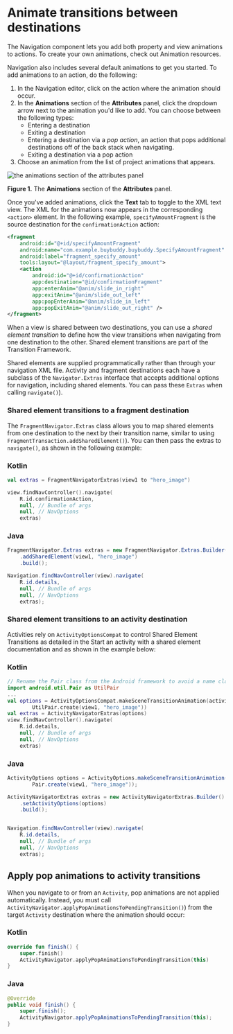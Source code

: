 # Animate transitions between destinations

The Navigation component lets you add both property and view animations to actions. To create your own animations, check out Animation resources.

Navigation also includes several default animations to get you started. To add animations to an action, do the following:

1.  In the Navigation editor, click on the action where the animation should occur.
2.  In the **Animations** section of the **Attributes** panel, click the dropdown arrow next to the animation you'd like to add. You can choose between the following types:
    *   Entering a destination
    *   Exiting a destination
    *   Entering a destination via a _pop action_, an action that pops additional destinations off of the back stack when navigating.
    *   Exiting a destination via a pop action
3.  Choose an animation from the list of project animations that appears.

![the animations section of the attributes panel](https://developer.android.com/static/images/guide/navigation/animation-attributes.png)

**Figure 1.** The **Animations** section of the **Attributes** panel.

Once you've added animations, click the **Text** tab to toggle to the XML text view. The XML for the animations now appears in the corresponding `<action>` element. In the following example, `specifyAmountFragment` is the source destination for the `confirmationAction` action:

```xml
<fragment
    android:id="@+id/specifyAmountFragment"
    android:name="com.example.buybuddy.buybuddy.SpecifyAmountFragment"
    android:label="fragment_specify_amount"
    tools:layout="@layout/fragment_specify_amount">
    <action
        android:id="@+id/confirmationAction"
        app:destination="@id/confirmationFragment"
        app:enterAnim="@anim/slide_in_right"
        app:exitAnim="@anim/slide_out_left"
        app:popEnterAnim="@anim/slide_in_left"
        app:popExitAnim="@anim/slide_out_right" />
</fragment>
```

When a view is shared between two destinations, you can use a _shared element transition_ to define how the view transitions when navigating from one destination to the other. Shared element transitions are part of the Transition Framework.

Shared elements are supplied programmatically rather than through your navigation XML file. Activity and fragment destinations each have a subclass of the `Navigator.Extras` interface that accepts additional options for navigation, including shared elements. You can pass these `Extras` when calling `navigate()`).

### Shared element transitions to a fragment destination

The `FragmentNavigator.Extras` class allows you to map shared elements from one destination to the next by their transition name, similar to using `FragmentTransaction.addSharedElement()`). You can then pass the extras to `navigate()`, as shown in the following example:

### Kotlin

```kotlin
val extras = FragmentNavigatorExtras(view1 to "hero_image")

view.findNavController().navigate(
    R.id.confirmationAction,
    null, // Bundle of args
    null, // NavOptions
    extras)
```

### Java

```java
FragmentNavigator.Extras extras = new FragmentNavigator.Extras.Builder()
    .addSharedElement(view1, "hero_image")
    .build();

Navigation.findNavController(view).navigate(
    R.id.details,
    null, // Bundle of args
    null, // NavOptions
    extras);
```

### Shared element transitions to an activity destination

Activities rely on `ActivityOptionsCompat` to control Shared Element Transitions as detailed in the Start an activity with a shared element documentation and as shown in the example below:

### Kotlin

```kotlin
// Rename the Pair class from the Android framework to avoid a name clash
import android.util.Pair as UtilPair
...
val options = ActivityOptionsCompat.makeSceneTransitionAnimation(activity,
        UtilPair.create(view1, "hero_image"))
val extras = ActivityNavigatorExtras(options)
view.findNavController().navigate(
    R.id.details,
    null, // Bundle of args
    null, // NavOptions
    extras)
```

### Java

```java
ActivityOptions options = ActivityOptions.makeSceneTransitionAnimation(this,
        Pair.create(view1, "hero_image"));

ActivityNavigatorExtras extras = new ActivityNavigatorExtras.Builder()
    .setActivityOptions(options)
    .build();


Navigation.findNavController(view).navigate(
    R.id.details,
    null, // Bundle of args
    null, // NavOptions
    extras);
```

Apply pop animations to activity transitions
--------------------------------------------

When you navigate to or from an `Activity`, pop animations are not applied automatically. Instead, you must call `ActivityNavigator.applyPopAnimationsToPendingTransition()`) from the target `Activity` destination where the animation should occur:

### Kotlin

```kotlin
override fun finish() {
    super.finish()
    ActivityNavigator.applyPopAnimationsToPendingTransition(this)
}
```

### Java

```java
@Override
public void finish() {
    super.finish();
    ActivityNavigator.applyPopAnimationsToPendingTransition(this);
}
```